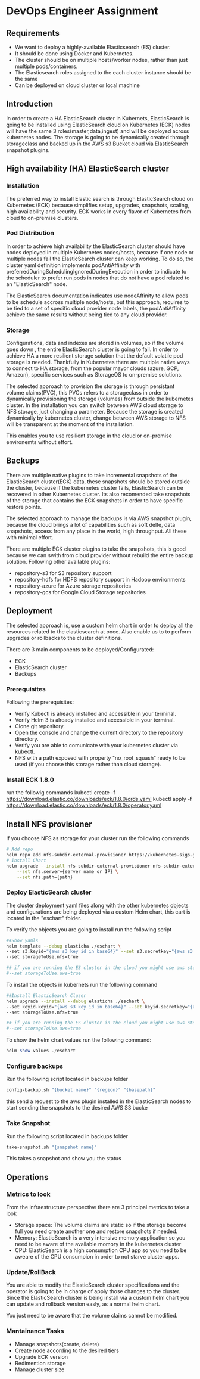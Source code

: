 # DevOps Engineer Assignment

## Requirements
- We want to deploy a highly-available Elasticsearch (ES) cluster.
- It should be done using Docker and Kubernetes.
- The cluster should be on multiple hosts/worker nodes, rather than just multiple pods/containers.
- The Elasticsearch roles assigned to the each cluster instance should be the same
- Can be deployed on cloud cluster or local machine


## Introduction
In order to create a HA ElasticSearch cluster in Kubernets, ElasticSearch is going to be installed using ElasticSearch cloud on Kubernetes (ECK)
nodes will have the same 3 roles(master,data,ingest) and will be deployed across kubernetes nodes.
The storage is going to be dynamically created through storageclass and backed up in the AWS s3 Bucket cloud via ElasticSearch snapshot plugins.

## High availability (HA) ElasticSearch cluster

### Installation
The preferred way to install Elastic search is through ElasticSearch cloud on Kubernetes (ECK) because simplifies setup, upgrades, snapshots, scaling, high availability and security.
ECK works in every flavor of Kubernetes from cloud to on-premise clusters.

### Pod Distribution
In order to achieve high availability the ElasticSearch cluster should have nodes deployed in multiple Kubernetes nodes/hosts,
because if one node or multiple nodes fail the ElasticSearch cluster can keep working.
To do so, the cluster yaml definition implements podAntiAffinity with preferredDuringSchedulingIgnoredDuringExecution in order
to indicate to the scheduler to prefer run pods in nodes that do not have a pod related to an "ElasticSearch" node.

The ElasticSearch documentation indicates use nodeAffinity to allow pods to be schedule accross multiple node/hosts, but this approach,
requires to be tied to a set of specific cloud provider node labels, the podAntiAffinity achieve the same results without being tied to any cloud provider.

### Storage
Configurations, data and indexes are stored in volumes, so if the volume goes down , the entire ElasticSearch cluster is going to fail.
In order to achieve HA a more resilient storage solution that the default volatile pod storage is needed. Thankfully in Kubernetes 
there are multiple native ways to connect to HA storage, from the popular mayor clouds (azure, GCP, Amazon), specific services such as StorageOS
to on-premise solutions.

The selected approach to provision the storage is through persistant volume claims(PVC), this PVCs refers to a storageclass in order to dynamically provisioning the storage (volumes) from outside the kubernetes cluster.
In the installation you can switch between AWS cloud storage to NFS storage, just changing a parameter. Because the storage is created dynamically by kubernetes cluster, change between AWS storage to NFS will be transparent at the moment of the installation.

This enables you to use resilient storage in the cloud or on-premise environemts without effort.


## Backups
There are multiple native plugins to take incremental snapshots of the ElasticSearch cluster(ECK) data, 
these snapshots should be stored outside the cluster, because if the kubernetes cluster fails, ElasticSearch can be recovered in other Kubernetes cluster.
Its also recomended take snapshots of the storage that contains the ECK snapshots in order to have specific restore points.

The selected approach to manage the backups is via AWS snapshot plugin, because the cloud brings a lot of capabilities such as soft delte, data snapshots, access from any place in the world, high throughput. All these with minimal effort.

There are multiple ECK cluster plugins to take the snapshots, this is good because we can swith from cloud provider without rebuild the entire backup solution.
Following other available plugins:
- repository-s3 for S3 repository support
- repository-hdfs for HDFS repository support in Hadoop environments
- repository-azure for Azure storage repositories
- repository-gcs for Google Cloud Storage repositories

## Deployment

The selected approach is, use a custom helm chart in order to deploy all the resources related to the elasticsearch at once. Also enable us to to perform upgrades or rollbacks to the cluster definitions.

There are 3 main components to be deployed/Configurated:
- ECK
- ElasticSearch cluster
- Backups

### Prerequisites
Following the prerequisites:
- Verify Kubectl is already installed and accessible in your terminal.
- Verify Helm 3 is already installed and accessible in your terminal.
- Clone git repository.
- Open the console and change the current directory to the repository directory.
- Verify you are able to comunicate with your kubernetes cluster via kubectl.
- NFS with a path exposed with property "no_root_squash" ready to be used (if you choose this storage rather than cloud storage).

### Install ECK 1.8.0
run the followig commands
kubectl create -f https://download.elastic.co/downloads/eck/1.8.0/crds.yaml
kubectl apply -f https://download.elastic.co/downloads/eck/1.8.0/operator.yaml

## Install NFS provisioner
If you choose NFS as storage for your cluster run the following commands

```sh
# Add repo
helm repo add nfs-subdir-external-provisioner https://kubernetes-sigs.github.io/nfs-subdir-external-provisioner/
# Install Chart
helm upgrade --install nfs-subdir-external-provisioner nfs-subdir-external-provisioner/nfs-subdir-external-provisioner \
    --set nfs.server={server name or IP} \
    --set nfs.path={path}
```

### Deploy ElasticSearch cluster
The cluster deployment yaml files along with the other kubernetes objects and configurations
are being deployed via a custom Helm chart, this cart is located in the "eschart" folder.

To verify the objects you are going to install run the following script

```sh
##Show yamls
helm template --debug elasticha ./eschart \
--set s3.keyid="{aws s3 key id in base64}" --set s3.secretkey="{aws s3 secret key in base64}" \
--set storageToUse.nfs=true

## if you are running the ES cluster in the cloud you might use aws storage
#--set storageToUse.aws=true

```

To install the objects in kubernets run the following command

```sh
##Install ElasticSearch Cluser
helm upgrade --install --debug elasticha ./eschart \
--set keyid.keyid="{aws s3 key id in base64}" --set keyid.secretkey="{aws s3 secret key in base64}" \
--set storageToUse.nfs=true

## if you are running the ES cluster in the cloud you might use aws storage
#--set storageToUse.aws=true

```

To show the helm chart values run the following command:

```hs
helm show values ./eschart
```


### Configure backups
Run the following script located in backups folder

```sh
config-backup.sh "{bucket name}" "{region}" "{basepath}"
```
this send a request to the aws plugin installed in the ElasticSearch nodes to start sending the snapshots to the desired AWS S3 bucke

### Take Snapshot
Run the following script located in backups folder
```sh
take-snapshot.sh "{snapshot name}"
```
This takes a snapshot and show you the status

## Operations

### Metrics to look
From the infraestructure perspective there are 3 principal metrics to take a look
- Storage space: The volume claims are static so if the storage become full you need create another one and restore snapshots if needed.
- Memory: ElasticSearch is a very intensive memory application so you need to be aware of the available momory in the kubernetes cluster
- CPU: ElasticSearch is a high consumption CPU app so you need to be aweare of the CPU consumpion in order to not starve cluster apps.


### Update/RollBack
You are able to modify the ElasticSearch cluster specifications and the operator is going to be in charge of apply those changes to the cluster.
Since the ElasticSearch cluster is being install via a custom helm chart you can update and rollback version easly, as a normal helm chart.

You just need to be aware that the volume claims cannot be modified.

### Mantainance Tasks
- Manage snapshots(create, delete)
- Create node according to the desired tiers
- Upgrade ECK version
- Redimention storage
- Manage cluster size